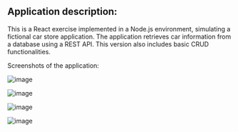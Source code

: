 ## Application description:

This is a React exercise implemented in a Node.js environment, simulating a fictional car store application. The application retrieves car information from a database using a REST API. This version also includes basic CRUD functionalities.

Screenshots of the application:

![image](https://github.com/jonitirk/React_CarStore_app/assets/89454122/2d80a502-b2db-4662-ace9-fec3301e9a1b)

![image](https://github.com/jonitirk/React_CarStore_app/assets/89454122/10fed0b4-af77-405a-b50b-9021b2148e8d)

![image](https://github.com/jonitirk/React_CarStore_app/assets/89454122/b3a2dc72-1830-461c-b1d1-add8cd555798)

![image](https://github.com/jonitirk/React_CarStore_app/assets/89454122/c7becc9b-fa59-45c2-bb54-6bb80f2ad476)


